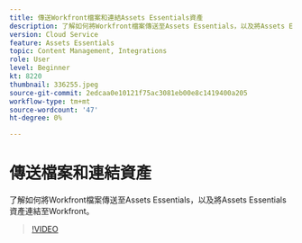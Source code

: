 ```yaml
---
title: 傳送Workfront檔案和連結Assets Essentials資產
description: 了解如何將Workfront檔案傳送至Assets Essentials，以及將Assets Essentials資產連結至Workfront。
version: Cloud Service
feature: Assets Essentials
topic: Content Management, Integrations
role: User
level: Beginner
kt: 8220
thumbnail: 336255.jpeg
source-git-commit: 2edcaa0e10121f75ac3081eb00e8c1419400a205
workflow-type: tm+mt
source-wordcount: '47'
ht-degree: 0%

---
```



# 傳送檔案和連結資產

了解如何將Workfront檔案傳送至Assets Essentials，以及將Assets Essentials資產連結至Workfront。

>[!VIDEO](https://video.tv.adobe.com/v/336255/?quality=12&learn=on)

